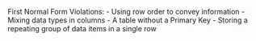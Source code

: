 First Normal Form Violations:
	- Using row order to convey information
	- Mixing data types in columns
	- A table without a Primary Key 
	- Storing a repeating group of data items in a single row
